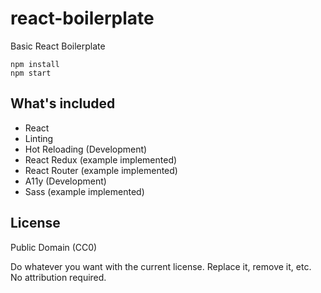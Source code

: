 # react-boilerplate

Basic React Boilerplate

```
npm install
npm start
```

## What's included
* React
* Linting
* Hot Reloading (Development)
* React Redux (example implemented)
* React Router (example implemented)
* A11y (Development)
* Sass (example implemented)

## License
Public Domain (CC0)

Do whatever you want with the current license. Replace it, remove it, etc. No attribution required.
